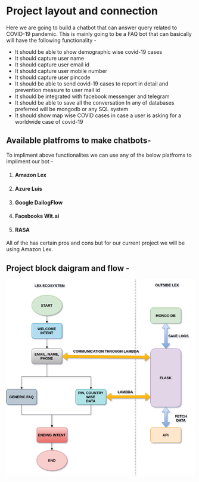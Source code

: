 # Project layout and connection

Here we are going to build a chatbot that can answer query related to COVID-19 pandemic. This is mainly going to be a FAQ bot that can basically will have the following functionality - 

- It should be able to show demographic wise covid-19 cases
- It should capture user name
- It should capture user email id
- It should capture user mobile number
- It should capture user pincode
- It should be able to send covid-19 cases to report in detail and prevention measure to user mail id
- It should be integrated with facebook messenger and telegram
- It should be able to save all the conversation In any of databases preferred will be mongodb or any SQL system
- It should show map wise COVID cases in case a user is asking for a worldwide case of covid-19

## Available platfroms to make chatbots- 
To impliment above functionalites we can use any of the below platfroms to impliment our bot -

1. #### Amazon Lex

2. #### Azure Luis

3. #### Google DailogFlow

4. #### Facebooks Wit.ai

5. #### RASA 

All of the has certain pros and cons but for our current project we will be using Amazon Lex.

## Project block daigram and flow - 

![process flow](img/proLayout/FLOWtrans.png)






